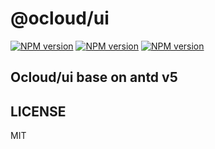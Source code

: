# @ocloud/ui

[![NPM version][react-image]][react-url]
[![NPM version][react-dom-image]][react-dom-url]
[![NPM version][ant-design-image]][ant-design-url]

[react-image]: https://img.shields.io/badge/react-%3E=18.2.0-red.svg
[react-url]: https://github.com/facebook/react
[react-dom-image]: https://img.shields.io/badge/react--dom-%3E=18.2.0-red.svg
[react-dom-url]: https://github.com/facebook/react
[ant-design-image]: https://img.shields.io/badge/ant--design-%3E=5-red.svg
[ant-design-url]: https://github.com/ant-design/ant-design

## Ocloud/ui base on antd v5

## LICENSE

MIT
